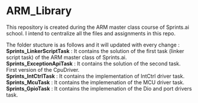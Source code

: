 # ARM_Library
This repository is created during the ARM master class course of Sprints.ai school. I intend to centralize all the files and assignments in this repo.


The folder stucture is as follows and it will updated with every change : <br /> 
**Sprints_LinkerScriptTask** : It contains the solution of the first task (linker script task) of the ARM master class of Sprints.ai. <br /> 
**Sprints_ExceptionApiTask** : It contains the solution of the second task. First version of the CpuDriver. <br /> 
**Sprints_IntCtrlTask** : It contains the implementation of IntCtrl driver task. <br /> 
**Sprints_McuTask** : It contains the implemenation of the MCU driver task. <br /> 
**Sprints_GpioTask** : It contains the implemenation of the Dio and port drivers task. <br /> 
